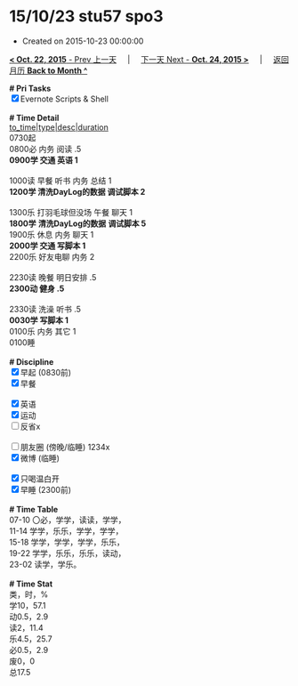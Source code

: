 # 15/10/23 stu57 spo3

- Created on 2015-10-23 00:00:00

[**< Oct. 22, 2015** - Prev 上一天](/lifelogs/2015/10/d22.md) &nbsp; &nbsp; | &nbsp; &nbsp; [下一天 Next - **Oct. 24, 2015 >**](/lifelogs/2015/10/d24.md) &nbsp; &nbsp; |  &nbsp; &nbsp; [返回月历 **Back to Month ^**](/lifelogs/2015/10/index.md)
<br/><div><b># Pri Tasks</b></div><div><input checked="true" type="checkbox"/>Evernote Scripts &amp; Shell</div><div><br/></div><div><b># Time Detail</b></div><div><u>to_time|type|desc|duration</u></div><div>0730起</div><div>0800必 内务 阅读 .5</div><div><b>0900学 交通 英语 1</b></div><div><br/></div><div>1000读 早餐 听书 内务 总结 1</div><div><b>1200学 清洗DayLog的数据 调试脚本 2</b></div><div><br/></div><div>1300乐 打羽毛球但没场 午餐 聊天 1</div><div><b>1800学</b> <b>清洗DayLog的数据</b> <b>调试脚本 5</b></div><div>1900乐 休息 内务 聊天 1</div><div><b>2000学 交通 写脚本 1</b></div><div>2200乐 好友电聊 内务 2</div><div><br/></div><div>2230读 晚餐 明日安排 .5</div><div><b>2300动 健身 .5</b></div><div><br/></div><div>2330读 洗澡 听书 .5</div><div><b>0030学 写脚本 1</b></div><div>0100乐 内务 其它 1</div><div>0100睡</div><div><br/></div><div><b># Discipline</b></div><div><input checked="true" type="checkbox"/>早起 (0830前)</div><div><input checked="true" type="checkbox"/>早餐</div><div><br/></div><div><input checked="true" type="checkbox"/>英语</div><div><input checked="true" type="checkbox"/>运动</div><div><input type="checkbox"/>反省x</div><div><br/></div><div><input type="checkbox"/>朋友圈 (傍晚/临睡) 1234x</div><div><input checked="true" type="checkbox"/>微博 (临睡)</div><div><br/></div><div><input checked="true" type="checkbox"/>只喝温白开</div><div><input checked="true" type="checkbox"/>早睡 (2300前)</div><div><br/></div><div><b># Time Table</b></div><div>07-10 〇必，学学，读读，学学，</div><div>11-14 学学，乐乐，学学，学学，</div><div>15-18 学学，学学，学学，乐乐，</div><div>19-22 学学，乐乐，乐乐，读动，</div><div>23-02 读学，学乐。</div><div><br/></div><div><b># Time Stat</b></div><div>类，时，%</div><div>学10，57.1</div><div>动0.5，2.9</div><div>读2，11.4</div><div>乐4.5，25.7</div><div>必0.5，2.9</div><div>废0，0</div><div>总17.5</div><div><br/></div><div><br/></div>
